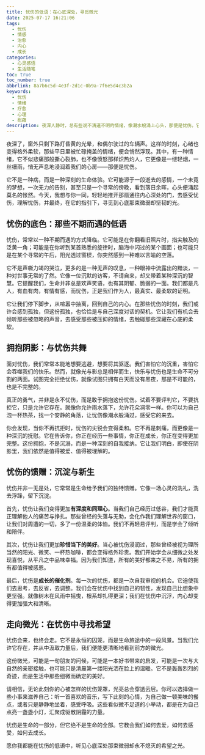 ```yaml
---
title: 忧伤的低语：在心底深处，寻觅微光
date: 2025-07-17 16:21:06
tags:
  - 忧伤
  - 情感
  - 治愈
  - 内心
  - 成长
categories:
  - 心灵感悟
  - 生活随笔
toc: true
toc_number: true
abbrlink: 8a7b6c5d-4e3f-2d1c-0b9a-7f6e5d4c3b2a
keywords:
  - 忧伤
  - 情绪
  - 疗愈
  - 心理
  - 慰藉
description: 夜深人静时，总有些说不清道不明的情绪，像潮水般涌上心头，那便是忧伤。它不是轰轰烈烈的悲痛，更像是一种温柔的低语，提醒我们生命的深邃与脆弱。这篇文章，想与你一同走入忧伤的内在世界，去感受它，理解它，最终在它的指引下，寻觅到心底那束微弱却坚韧的光。
---
```


夜深了，窗外只剩下路灯昏黄的光晕，和偶尔驶过的车辆声。这样的时刻，心绪也变得格外柔软，那些平日里被忙碌掩盖的情绪，便会悄然浮现。其中，有一种情绪，它不似悲痛那般撕心裂肺，也不像愤怒那样炽热灼人，它更像是一缕轻烟，一丝细雨，悄无声息地浸润着我们的心房——那便是忧伤。

它不是一种病，而是一种深刻的生命体验。它可能源于一段逝去的感情，一个未竟的梦想，一次无力的告别，甚至只是一个寻常的傍晚，看到落日余晖，心头便涌起莫名的怅然。今天，我想与你一同，轻轻地推开那扇通往内心深处的门，去感受忧伤，理解忧伤，并最终，在它的指引下，寻觅到心底那束微弱却坚韧的光。

## 忧伤的底色：那些不期而遇的低语

忧伤，常常以一种不期而遇的方式降临。它可能是在你翻看旧照片时，指尖触及的泛黄一角；可能是在你听到某首熟悉的旋律时，脑海中闪过的某个画面；也可能只是在某个寻常的午后，阳光透过窗棂，你突然感到一种难以言喻的空落。

它不是声嘶力竭的哭泣，更多的是一种无声的叹息，一种眼神中流露出的黯淡，一种对世事无常的了然。它像一位沉默的访客，不请自来，却又带着某种深沉的智慧。它提醒我们，生命并非总是欢声笑语，也有其阴郁、脆弱的一面。我们都是凡人，有血有肉，有情有感，而忧伤，正是我们作为人，最真实、最柔软的证明。

它让我们停下脚步，从喧嚣中抽离，回到自己的内心。在那些忧伤的时刻，我们或许会感到孤独，但这份孤独，也恰恰是与自己深度对话的契机。它让我们有机会去倾听那些被忽略的声音，去感受那些被压抑的情绪，去触碰那些深藏在心底的柔软。

## 拥抱阴影：与忧伤共舞

面对忧伤，我们常常本能地想要逃避，想要将其驱逐。我们害怕它的沉重，害怕它会吞噬我们的快乐。然而，就像光与影总是相伴而生，快乐与忧伤也是生命不可分割的两面。试图完全拒绝忧伤，就像试图只拥有白天而没有黑夜，那是不可能的，也是不完整的。

真正的勇气，并非是永不忧伤，而是敢于拥抱这份忧伤。试着不要评判它，不要抗拒它，只是允许它存在。就像你允许雨水落下，允许花朵凋零一样。你可以为自己泡一杯热茶，找一个安静的角落，让忧伤像潮水般涌过，感受它的来去。

你会发现，当你不再抗拒时，忧伤的尖锐会变得柔和。它不再是刺痛，而更像是一种深沉的抚慰。它在告诉你，你正在经历一些事情，你正在成长，你正在变得更加完整。这份拥抱，不是沉溺，而是一种深刻的自我接纳。它让我们明白，即使在阴影里，我们依然是值得被爱、值得被理解的。

## 忧伤的馈赠：沉淀与新生

忧伤并非一无是处，它常常是生命给予我们的独特馈赠。它像一场心灵的洗礼，洗去浮躁，留下沉淀。

首先，忧伤让我们变得更加**有深度和同理心**。当我们自己经历过低谷，我们才能真正理解他人的痛苦与挣扎。那些曾经的失落与无助，会化作我们理解世界的窗口，让我们对周遭的一切，多了一份温柔的体恤。我们不再轻易评判，而是学会了倾听和陪伴。

其次，忧伤让我们更加**珍惜当下的美好**。当心被忧伤浸润过，那些曾经被视为理所当然的阳光、微笑、一杯热咖啡，都会变得格外珍贵。我们开始学会从细微之处发现喜悦，从平凡之中品味幸福。因为我们知道，所有的美好都来之不易，所有的拥有都值得被感恩。

最后，忧伤是**成长的催化剂**。每一次的忧伤，都是一次自我审视的机会。它迫使我们去思考，去反省，去调整。我们会在忧伤中找到自己的韧性，发现自己比想象中更坚强。就像树木在风雨中摇曳，根系却扎得更深；我们在忧伤中沉浮，内心却变得更加强大和清晰。

## 走向微光：在忧伤中寻找希望

忧伤会来，也终会走。它不是永恒的囚笼，而是生命旅途中的一段风景。当我们允许它存在，并从中汲取力量后，我们便能更清晰地看到前方的微光。

这份微光，可能是一句朋友的问候，可能是一本好书带来的启发，可能是一次与大自然的亲密接触，也可能只是清晨第一缕阳光洒在脸上的温暖。它不是轰轰烈烈的奇迹，而是生活中那些细微而确定的美好。

请相信，无论此刻你的心被怎样的忧伤笼罩，光亮总会穿透云层。你可以选择做一些小事来滋养自己：听一首喜欢的音乐，写下此刻的心情，为自己做一顿美味的餐点，或者只是静静地坐着，感受呼吸。这些看似微不足道的小举动，都是在为自己点亮一盏盏小灯，汇聚成驱散阴霾的力量。

忧伤是生命的一部分，但它绝不是生命的全部。它教会我们如何去爱，如何去感受，如何去成长。

愿你我都能在忧伤的低语中，听见心底深处那束微弱却永不熄灭的希望之光。